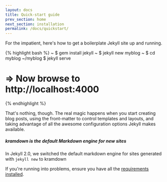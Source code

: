 ```yaml
---
layout: docs
title: Quick-start guide
prev_section: home
next_section: installation
permalink: /docs/quickstart/
---
```


For the impatient, here's how to get a boilerplate Jekyll site up and running.

{% highlight bash %}
~ $ gem install jekyll
~ $ jekyll new myblog
~ $ cd myblog
~/myblog $ jekyll serve
# => Now browse to http://localhost:4000
{% endhighlight %}

That's nothing, though. The real magic happens when you start creating blog
posts, using the front-matter to control templates and layouts, and taking
advantage of all the awesome configuration options Jekyll makes available.

<div class="note info">
  <h5>kramdown is the default Markdown engine for new sites</h5>
  <p>In Jekyll 2.0, we switched the default markdown engine for sites
     generated with <code>jekyll new</code> to kramdown</p>
</div>

If you're running into problems, ensure you have all the [requirements
installed][Installation].

[Installation]: /docs/installation/
